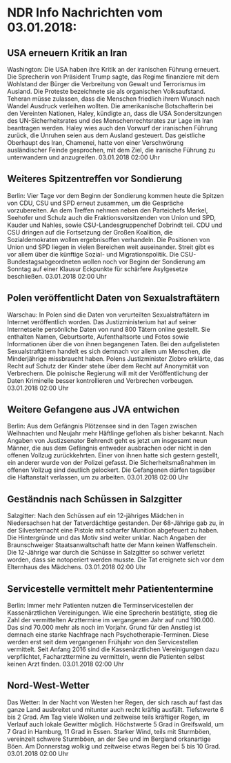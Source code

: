 # NDR Info Nachrichten vom 03.01.2018:


## USA erneuern Kritik an Iran
Washington: Die USA haben ihre Kritik an der iranischen Führung erneuert. Die Sprecherin von Präsident Trump sagte, das Regime finanziere mit dem Wohlstand der Bürger die Verbreitung von Gewalt und Terrorismus im Ausland. Die Proteste bezeichnete sie als organischen Volksaufstand. Teheran müsse zulassen, dass die Menschen friedlich ihrem Wunsch nach Wandel Ausdruck verleihen wollten. Die amerikanische Botschafterin bei den Vereinten Nationen, Haley, kündigte an, dass die USA Sondersitzungen des UN-Sicherheitsrates und des Menschenrechtsrates zur Lage im Iran beantragen werden. Haley wies auch den Vorwurf der iranischen Führung zurück, die Unruhen seien aus dem Ausland gesteuert. Das geistliche Oberhaupt des Iran, Chamenei, hatte von einer Verschwörung ausländischer Feinde gesprochen, mit dem Ziel, die iranische Führung zu unterwandern und anzugreifen. 03.01.2018 02:00 Uhr 

## Weiteres Spitzentreffen vor Sondierung
Berlin: Vier Tage vor dem Beginn der Sondierung kommen heute die Spitzen von CDU, CSU und SPD erneut zusammen, um die Gespräche vorzubereiten. An dem Treffen nehmen neben den Parteichefs Merkel, Seehofer und Schulz auch die Fraktionsvorsitzenden von Union und SPD, Kauder und Nahles, sowie CSU-Landesgruppenchef Dobrindt teil. CDU und CSU dringen auf die Fortsetzung der Großen Koalition, die Sozialdemokraten wollen ergebnisoffen verhandeln. Die Positionen von Union und SPD liegen in vielen Bereichen weit auseinander. Streit gibt es vor allem über die künftige Sozial- und Migrationspolitik. Die CSU-Bundestagsabgeordneten wollen noch vor Beginn der Sondierung am Sonntag auf einer Klausur Eckpunkte für schärfere Asylgesetze beschließen. 03.01.2018 02:00 Uhr 

## Polen veröffentlicht Daten von Sexualstraftätern
Warschau: In Polen sind die Daten von verurteilten Sexualstraftätern im Internet veröffentlich worden. Das Justizministerium hat auf seiner Internetseite persönliche Daten von rund 800 Tätern online gestellt. Sie enthalten Namen, Geburtsorte, Aufenthaltsorte und Fotos sowie Informationen über die von ihnen begangenen Taten. Bei den aufgelisteten Sexualstraftätern handelt es sich demnach vor allem um Menschen, die Minderjährige missbraucht haben. Polens Justizminister Ziobro erklärte, das Recht auf Schutz der Kinder stehe über dem Recht auf Anonymität von Verbrechern. Die polnische Regierung will mit der Veröffentlichung der Daten Kriminelle besser kontrollieren und Verbrechen vorbeugen. 03.01.2018 02:00 Uhr 

## Weitere Gefangene aus JVA entwichen
Berlin: Aus dem Gefängnis Plötzensee sind in den Tagen zwischen Weihnachten und Neujahr mehr Häftlinge geflohen als bisher bekannt. Nach Angaben von Justizsenator Behrendt geht es jetzt um insgesamt neun Männer, die aus dem Gefängnis entweder ausbrachen oder nicht in den offenen Vollzug zurückkehrten. Einer von ihnen hatte sich gestern gestellt, ein anderer wurde von der Polizei gefasst. Die Sicherheitsmaßnahmen im offenen Vollzug sind deutlich gelockert. Die Gefangenen dürfen tagsüber die  Haftanstalt verlassen, um zu arbeiten. 03.01.2018 02:00 Uhr 

## Geständnis nach Schüssen in Salzgitter
Salzgitter: Nach den Schüssen auf ein 12-jähriges Mädchen in Niedersachsen hat der Tatverdächtige gestanden. Der 68-Jährige gab zu, in der Silvesternacht eine Pistole mit scharfer Munition abgefeuert zu haben. Die Hintergründe und das Motiv sind weiter unklar. Nach Angaben der Braunschweiger Staatsanwaltschaft hatte der Mann keinen Waffenschein. Die 12-Jährige war durch die Schüsse in Salzgitter so schwer verletzt worden, dass sie notoperiert werden musste. Die Tat ereignete sich vor dem Elternhaus des Mädchens. 03.01.2018 02:00 Uhr 

## Servicestelle vermittelt mehr Patiententermine
Berlin: Immer mehr Patienten nutzen die Terminservicestellen der Kassenärztlichen Vereinigungen. Wie eine Sprecherin bestätigte, stieg die Zahl der vermittelten Arzttermine im vergangenen Jahr auf rund 190.000. Das sind 70.000 mehr als noch im Vorjahr. Grund für den Anstieg ist demnach eine starke Nachfrage nach Psychotherapie-Terminen. Diese werden erst seit dem vergangenen Frühjahr von den Servicestellen vermittelt. Seit Anfang 2016 sind die Kassenärztlichen Vereinigungen dazu verpflichtet, Facharzttermine zu vermitteln, wenn die Patienten selbst keinen Arzt finden. 03.01.2018 02:00 Uhr 

## Nord-West-Wetter
Das Wetter: In der Nacht von Westen her Regen, der sich rasch auf fast das ganze Land ausbreitet und mitunter auch recht kräftig ausfällt. Tiefstwerte 6  bis 2 Grad. Am Tag viele Wolken und zeitweise teils kräftiger Regen, im Verlauf auch lokale Gewitter möglich. Höchstwerte 5 Grad in Greifswald, um 7 Grad in Hamburg, 11 Grad in Essen. Starker Wind, teils mit Sturmböen, vereinzelt schwere Sturmböen, an der See und im Bergland orkanartige Böen. Am Donnerstag wolkig und zeitweise etwas Regen bei 5 bis 10 Grad. 03.01.2018 02:00 Uhr 
